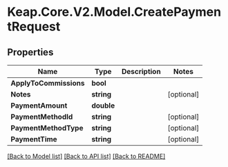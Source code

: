 # Keap.Core.V2.Model.CreatePaymentRequest

## Properties

Name | Type | Description | Notes
------------ | ------------- | ------------- | -------------
**ApplyToCommissions** | **bool** |  | 
**Notes** | **string** |  | [optional] 
**PaymentAmount** | **double** |  | 
**PaymentMethodId** | **string** |  | [optional] 
**PaymentMethodType** | **string** |  | [optional] 
**PaymentTime** | **string** |  | [optional] 

[[Back to Model list]](../README.md#documentation-for-models) [[Back to API list]](../README.md#documentation-for-api-endpoints) [[Back to README]](../README.md)

